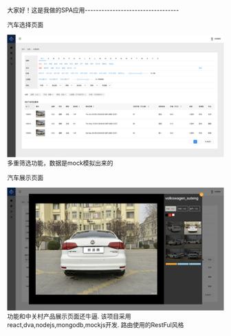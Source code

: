 
大家好！这是我做的SPA应用----------------------------------


汽车选择页面


![image](https://github.com/zy19940510/react-car-sell/blob/master/select.jpg)
多重筛选功能，数据是mock模拟出来的


汽车展示页面


![image](https://github.com/zy19940510/react-car-sell/blob/master/carshow.jpg)
功能和中关村产品展示页面还牛逼.
该项目采用react,dva,nodejs,mongodb,mockjs开发.
路由使用的RestFul风格